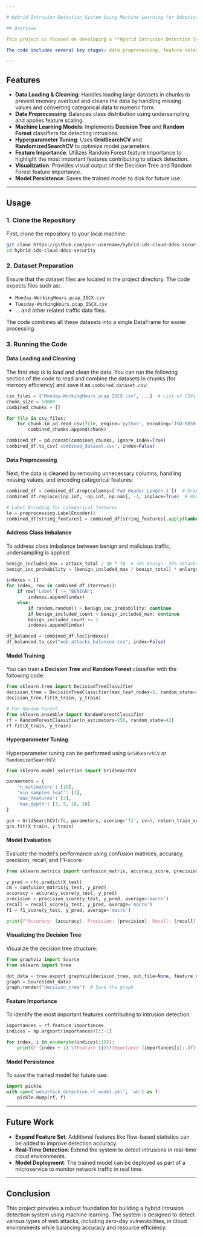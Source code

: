 ```yaml
---

# Hybrid Intrusion Detection System Using Machine Learning for Adaptive Cloud and DDoS Security

## Overview

This project is focused on developing a **Hybrid Intrusion Detection System (IDS)** that utilizes machine learning algorithms to detect various network intrusions, including Distributed Denial of Service (DDoS) attacks. The IDS combines signature-based detection with anomaly-based detection to improve detection rates of both known and zero-day attacks.

The code includes several key stages: data preprocessing, feature selection, model training (with Decision Trees and Random Forest), hyperparameter tuning using GridSearchCV, and model evaluation. 

---
```


## Features

- **Data Loading & Cleaning**: Handles loading large datasets in chunks to prevent memory overload and cleans the data by handling missing values and converting categorical data to numeric form.
- **Data Preprocessing**: Balances class distribution using undersampling and applies feature scaling.
- **Machine Learning Models**: Implements **Decision Tree** and **Random Forest** classifiers for detecting intrusions.
- **Hyperparameter Tuning**: Uses **GridSearchCV** and **RandomizedSearchCV** to optimize model parameters.
- **Feature Importance**: Utilizes Random Forest feature importance to highlight the most important features contributing to attack detection.
- **Visualization**: Provides visual output of the Decision Tree and Random Forest feature importance.
- **Model Persistence**: Saves the trained model to disk for future use.

---



## Usage

### 1. Clone the Repository

First, clone the repository to your local machine:

```bash
git clone https://github.com/your-username/hybrid-ids-cloud-ddos-security.git
cd hybrid-ids-cloud-ddos-security
```

### 2. Dataset Preparation

Ensure that the dataset files are located in the project directory. The code expects files such as:

- `Monday-WorkingHours.pcap_ISCX.csv`
- `Tuesday-WorkingHours.pcap_ISCX.csv`
- ... and other related traffic data files.

The code combines all these datasets into a single DataFrame for easier processing.

### 3. Running the Code

#### Data Loading and Cleaning

The first step is to load and clean the data. You can run the following section of the code to read and combine the datasets in chunks (for memory efficiency) and save it as `combined_dataset.csv`:

```python
csv_files = ["Monday-WorkingHours.pcap_ISCX.csv", ...]  # List of CSVs
chunk_size = 50000
combined_chunks = []

for file in csv_files:
    for chunk in pd.read_csv(file, engine='python', encoding='ISO-8859-1', chunksize=chunk_size):
        combined_chunks.append(chunk)

combined_df = pd.concat(combined_chunks, ignore_index=True)
combined_df.to_csv('combined_dataset.csv', index=False)
```

#### Data Preprocessing

Next, the data is cleaned by removing unnecessary columns, handling missing values, and encoding categorical features:

```python
combined_df = combined_df.drop(columns=['Fwd Header Length.1'])  # Dropping irrelevant columns
combined_df.replace([np.inf, -np.inf, np.nan], -1, inplace=True)  # Handling missing/infinite values

# Label Encoding for categorical features
le = preprocessing.LabelEncoder()
combined_df[string_features] = combined_df[string_features].apply(lambda col: le.fit_transform(col))
```

#### Address Class Imbalance

To address class imbalance between benign and malicious traffic, undersampling is applied:

```python
benign_included_max = attack_total / 30 * 70  # 70% benign, 30% attacks
benign_inc_probability = (benign_included_max / benign_total) * enlargement

indexes = []
for index, row in combined_df.iterrows():
    if row['Label'] != "BENIGN":
        indexes.append(index)
    else:
        if random.random() > benign_inc_probability: continue
        if benign_included_count > benign_included_max: continue
        benign_included_count += 1
        indexes.append(index)

df_balanced = combined_df.loc[indexes]
df_balanced.to_csv("web_attacks_balanced.csv", index=False)
```

#### Model Training

You can train a **Decision Tree** and **Random Forest** classifier with the following code:

```python
from sklearn.tree import DecisionTreeClassifier
decision_tree = DecisionTreeClassifier(max_leaf_nodes=5, random_state=0)
decision_tree.fit(X_train, y_train)

# For Random Forest
from sklearn.ensemble import RandomForestClassifier
rf = RandomForestClassifier(n_estimators=250, random_state=42)
rf.fit(X_train, y_train)
```

#### Hyperparameter Tuning

Hyperparameter tuning can be performed using `GridSearchCV` or `RandomizedSearchCV`:

```python
from sklearn.model_selection import GridSearchCV

parameters = {
    'n_estimators': [10],
    'min_samples_leaf': [3],
    'max_features': [3],
    'max_depth': [3, 5, 10, 20]
}

gcv = GridSearchCV(rfc, parameters, scoring='f1', cv=5, return_train_score=True, n_jobs=-1)
gcv.fit(X_train, y_train)
```

#### Model Evaluation

Evaluate the model's performance using confusion matrices, accuracy, precision, recall, and F1-score:

```python
from sklearn.metrics import confusion_matrix, accuracy_score, precision_score, recall_score, f1_score

y_pred = rfc.predict(X_test)
cm = confusion_matrix(y_test, y_pred)
accuracy = accuracy_score(y_test, y_pred)
precision = precision_score(y_test, y_pred, average='macro')
recall = recall_score(y_test, y_pred, average='macro')
f1 = f1_score(y_test, y_pred, average='macro')

print(f"Accuracy: {accuracy}, Precision: {precision}, Recall: {recall}, F1 Score: {f1}")
```

#### Visualizing the Decision Tree

Visualize the decision tree structure:

```python
from graphviz import Source
from sklearn import tree

dot_data = tree.export_graphviz(decision_tree, out_file=None, feature_names=X_train.columns, filled=True)
graph = Source(dot_data)
graph.render("decision_tree")  # Save the graph
```

#### Feature Importance

To identify the most important features contributing to intrusion detection:

```python
importances = rf.feature_importances_
indices = np.argsort(importances)[::-1]

for index, i in enumerate(indices[:10]):
    print(f'{index + 1}.\tFeature {i}\tImportance {importances[i]:.3f}')
```

#### Model Persistence

To save the trained model for future use:

```python
import pickle
with open('webattack_detection_rf_model.pkl', 'wb') as f:
    pickle.dump(rf, f)
```

---


## Future Work

- **Expand Feature Set**: Additional features like flow-based statistics can be added to improve detection accuracy.
- **Real-Time Detection**: Extend the system to detect intrusions in real-time cloud environments.
- **Model Deployment**: The trained model can be deployed as part of a microservice to monitor network traffic in real time.

---

## Conclusion

This project provides a robust foundation for building a hybrid intrusion detection system using machine learning. The system is designed to detect various types of web attacks, including zero-day vulnerabilities, in cloud environments while balancing accuracy and resource efficiency.
